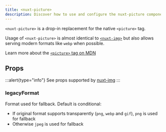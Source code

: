 ```yaml
---
title: <nuxt-picture>
description: Discover how to use and configure the nuxt-picture component.
---
```


`<nuxt-picture>` is a drop-in replacement for the native `<picture>` tag.

Usage of `<nuxt-picture>` is almost identical to [`<nuxt-img>`](./nuxt-img)
but also allows serving modern formats like `webp` when possible.

Learn more about the [`<picture>` tag on MDN](https://developer.mozilla.org/en-US/docs/Web/HTML/Element/picture)

## Props

:::alert{type="info"}
 See props supported by <a href="/components/nuxt-img#props">nuxt-img</a>
:::

### legacyFormat

Format used for fallback. Default is conditional:

- If original format supports transparently (`png`, `webp` and `gif`), `png` is used for fallback
- Otherwise `jpeg` is used for fallback
